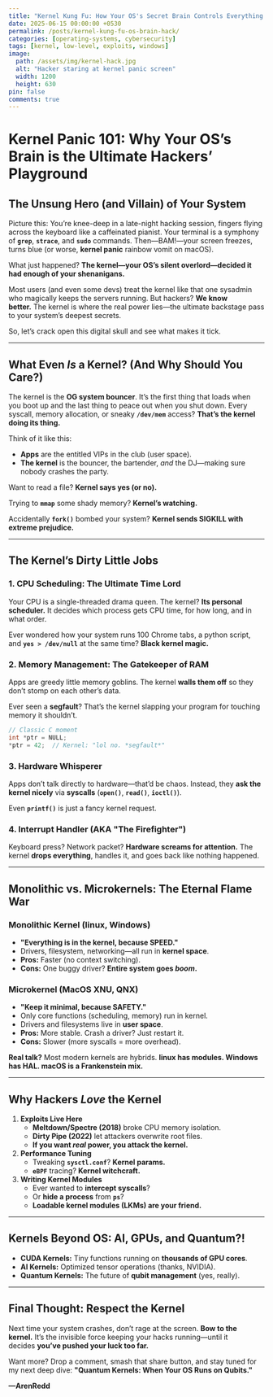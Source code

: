 ```yaml
---
title: "Kernel Kung Fu: How Your OS's Secret Brain Controls Everything (And How to Hack It)"
date: 2025-06-15 00:00:00 +0530
permalink: /posts/kernel-kung-fu-os-brain-hack/
categories: [operating-systems, cybersecurity]
tags: [kernel, low-level, exploits, windows]
image:
  path: /assets/img/kernel-hack.jpg
  alt: "Hacker staring at kernel panic screen"
  width: 1200
  height: 630
pin: false  
comments: true
---
```

# **Kernel Panic 101: Why Your OS’s Brain is the Ultimate Hackers’ Playground**

## **The Unsung Hero (and Villain) of Your System**

Picture this: You’re knee-deep in a late-night hacking session, fingers flying across the keyboard like a caffeinated pianist. Your terminal is a symphony of **`grep`**, **`strace`**, and **`sudo`** commands. Then—BAM!—your screen freezes, turns blue (or worse, **kernel panic** rainbow vomit on macOS).

What just happened? **The kernel—your OS’s silent overlord—decided it had enough of your shenanigans.**

Most users (and even some devs) treat the kernel like that one sysadmin who magically keeps the servers running. But hackers? **We know better.** The kernel is where the real power lies—the ultimate backstage pass to your system’s deepest secrets.

So, let’s crack open this digital skull and see what makes it tick.

---

## **What Even *Is* a Kernel? (And Why Should You Care?)**

The kernel is the **OG system bouncer**. It’s the first thing that loads when you boot up and the last thing to peace out when you shut down. Every syscall, memory allocation, or sneaky **`/dev/mem`** access? **That’s the kernel doing its thing.**

Think of it like this:

- **Apps** are the entitled VIPs in the club (user space).
- **The kernel** is the bouncer, the bartender, *and* the DJ—making sure nobody crashes the party.

Want to read a file? **Kernel says yes (or no).**

Trying to **`mmap`** some shady memory? **Kernel’s watching.**

Accidentally **`fork()`** bombed your system? **Kernel sends SIGKILL with extreme prejudice.**

---

## **The Kernel’s Dirty Little Jobs**

### **1. CPU Scheduling: The Ultimate Time Lord**

Your CPU is a single-threaded drama queen. The kernel? **Its personal scheduler.** It decides which process gets CPU time, for how long, and in what order.

Ever wondered how your system runs 100 Chrome tabs, a python script, and **`yes > /dev/null`** at the same time? **Black kernel magic.**

### **2. Memory Management: The Gatekeeper of RAM**

Apps are greedy little memory goblins. The kernel **walls them off** so they don’t stomp on each other’s data.

Ever seen a **segfault**? That’s the kernel slapping your program for touching memory it shouldn’t.

```c
// Classic C moment
int *ptr = NULL;
*ptr = 42;  // Kernel: "lol no. *segfault*"
```

### **3. Hardware Whisperer**

Apps don’t talk directly to hardware—that’d be chaos. Instead, they **ask the kernel nicely** via **syscalls** (**`open()`**, **`read()`**, **`ioctl()`**).

Even **`printf()`** is just a fancy kernel request.

### **4. Interrupt Handler (AKA "The Firefighter")**

Keyboard press? Network packet? **Hardware screams for attention.** The kernel **drops everything**, handles it, and goes back like nothing happened.

---

## **Monolithic vs. Microkernels: The Eternal Flame War**

### **Monolithic Kernel (linux, Windows)**

- **"Everything is in the kernel, because SPEED."**
- Drivers, filesystem, networking—all run in **kernel space**.
- **Pros:** Faster (no context switching).
- **Cons:** One buggy driver? **Entire system goes *boom*.**

### **Microkernel (MacOS XNU, QNX)**

- **"Keep it minimal, because SAFETY."**
- Only core functions (scheduling, memory) run in kernel.
- Drivers and filesystems live in **user space**.
- **Pros:** More stable. Crash a driver? Just restart it.
- **Cons:** Slower (more syscalls = more overhead).

**Real talk?** Most modern kernels are hybrids. **linux has modules. Windows has HAL. macOS is a Frankenstein mix.**

---

## **Why Hackers *Love* the Kernel**

1. **Exploits Live Here**
    - **Meltdown/Spectre (2018)** broke CPU memory isolation.
    - **Dirty Pipe (2022)** let attackers overwrite root files.
    - **If you want *real* power, you attack the kernel.**
2. **Performance Tuning**
    - Tweaking **`sysctl.conf`**? **Kernel params.**
    - **`eBPF`** tracing? **Kernel witchcraft.**
3. **Writing Kernel Modules**
    - Ever wanted to **intercept syscalls**?
    - Or **hide a process** from **`ps`**?
    - **Loadable kernel modules (LKMs) are your friend.**

---

## **Kernels Beyond OS: AI, GPUs, and Quantum?!**

- **CUDA Kernels:** Tiny functions running on **thousands of GPU cores**.
- **AI Kernels:** Optimized tensor operations (thanks, NVIDIA).
- **Quantum Kernels:** The future of **qubit management** (yes, really).

---

## **Final Thought: Respect the Kernel**

Next time your system crashes, don’t rage at the screen. **Bow to the kernel.** It’s the invisible force keeping your hacks running—until it decides **you’ve pushed your luck too far.**

Want more? Drop a comment, smash that share button, and stay tuned for my next deep dive: **"Quantum Kernels: When Your OS Runs on Qubits."**

**—ArenRedd**